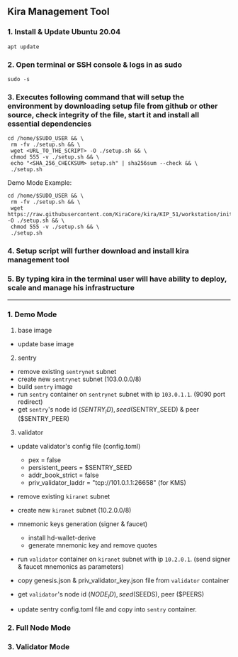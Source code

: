 ## Kira Management Tool

### 1. Install & Update Ubuntu 20.04

```
apt update
```

### 2. Open terminal or SSH console & logs in as sudo

```
sudo -s
```

### 3. Executes following command that will setup the environment by downloading setup file from github or other source, check integrity of the file, start it and install all essential dependencies

```
cd /home/$SUDO_USER && \
 rm -fv ./setup.sh && \
 wget <URL_TO_THE_SCRIPT> -O ./setup.sh && \
 chmod 555 -v ./setup.sh && \
 echo "<SHA_256_CHECKSUM> setup.sh" | sha256sum --check && \
 ./setup.sh
```

Demo Mode Example:

```
cd /home/$SUDO_USER && \
 rm -fv ./setup.sh && \
 wget https://raw.githubusercontent.com/KiraCore/kira/KIP_51/workstation/init.sh -O ./setup.sh && \
 chmod 555 -v ./setup.sh && \
 ./setup.sh
```

### 4. Setup script will further download and install kira management tool

### 5. By typing kira in the terminal user will have ability to deploy, scale and manage his infrastructure

---

### 1. Demo Mode

1. base image

- update base image

2. sentry

- remove existing `sentrynet` subnet
- create new `sentrynet` subnet (103.0.0.0/8)
- build `sentry` image
- run `sentry` container on `sentrynet` subnet with ip `103.0.1.1`. (9090 port redirect)
- get `sentry`'s node id ($SENTRY_ID), seed ($SENTRY_SEED) & peer ($SENTRY_PEER)

3. validator

- update validator's config file (config.toml)

  - pex = false
  - persistent_peers = $SENTRY_SEED
  - addr_book_strict = false
  - priv_validator_laddr = "tcp://101.0.1.1:26658" (for KMS)

- remove existing `kiranet` subnet

- create new `kiranet` subnet (10.2.0.0/8)

- mnemonic keys generation (signer & faucet)

  - install hd-wallet-derive
  - generate mnemonic key and remove quotes

- run `validator` container on `kiranet` subnet with ip `10.2.0.1`. (send signer & faucet mnemonics as parameters)

- copy genesis.json & priv_validator_key.json file from `validator` container

- get `validator`'s node id ($NODE_ID), seed ($SEEDS), peer ($PEERS)

- update sentry config.toml file and copy into `sentry` container.

### 2. Full Node Mode

### 3. Validator Mode
